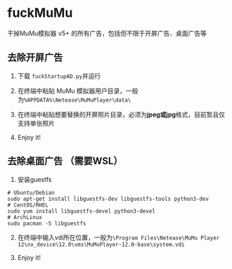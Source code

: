 # fuckMuMu
干掉MuMu模拟器 v5+ 的所有广告，包括但不限于开屏广告、桌面广告等

## 去除开屏广告

1. 下载 `fuckStartupAD.py`并运行

2. 在终端中粘贴 MuMu 模拟器用户目录，一般为`%APPDATA%\Netease\MuMuPlayer\data\`

3. 在终端中粘贴想要替换的开屏照片目录，必须为**jpeg或jpg**格式，目前暂且仅支持单张照片

4. Enjoy it!

## 去除桌面广告 （需要WSL）

1. 安装guestfs
```
# Ubuntu/Debian
sudo apt-get install libguestfs-dev libguestfs-tools python3-dev
# CentOS/RHEL
sudo yum install libguestfs-devel python3-devel
# ArchLinux
sudo pacman -S libguestfs
```

2. 在终端中输入vdi所在位置，一般为`\Program Files\Netease\MuMu Player 12\nx_device\12.0\vms\MuMuPlayer-12.0-base\system.vdi`

3. Enjoy it!